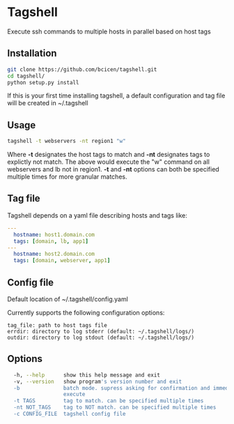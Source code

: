 # Tagshell

Execute ssh commands to multiple hosts in parallel based on host tags

## Installation
```bash
git clone https://github.com/bcicen/tagshell.git
cd tagshell/
python setup.py install
```

If this is your first time installing tagshell, a default configuration and tag file will be created in ~/.tagshell

## Usage
```bash
tagshell -t webservers -nt region1 "w"
```
Where **-t** designates the host tags to match and **-nt** designates tags to explictly not match. The above would execute the "w" command on all webservers and lb not in region1. **-t** and **-nt** options can both be specified multiple times for more granular matches. 

## Tag file 
Tagshell depends on a yaml file describing hosts and tags like:

```yaml
---
  hostname: host1.domain.com
  tags: [domain, lb, app1]
---
  hostname: host2.domain.com
  tags: [domain, webserver, app1]
```

## Config file
Default location of ~/.tagshell/config.yaml

Currently supports the following configuration options:
```
tag_file: path to host tags file
errdir: directory to log stderr (default: ~/.tagshell/logs/)
outdir: directory to log stdout (default: ~/.tagshell/logs/)
```

## Options
```bash
  -h, --help      show this help message and exit
  -v, --version   show program's version number and exit
  -b              batch mode. supress asking for confirmation and immediately
                  execute
  -t TAGS         tag to match. can be specified multiple times
  -nt NOT_TAGS    tag to NOT match. can be specified multiple times
  -c CONFIG_FILE  tagshell config file
```
